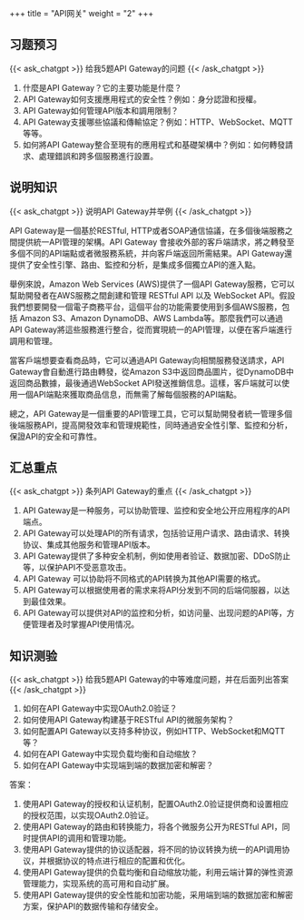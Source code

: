 +++
title = "API网关"
weight = "2"
+++
## 习题预习
{{< ask_chatgpt >}}
给我5题API Gateway的问题
{{< /ask_chatgpt >}}



1. 什麼是API Gateway？它的主要功能是什麼？
2. API Gateway如何支援應用程式的安全性？例如：身分認證和授權。 
3. API Gateway如何管理API版本和調用限制？ 
4. API Gateway支援哪些協議和傳輸協定？例如：HTTP、WebSocket、MQTT等等。 
5. 如何將API Gateway整合至現有的應用程式和基礎架構中？例如：如何轉發請求、處理錯誤和跨多個服務進行設置。   

## 说明知识
{{< ask_chatgpt >}}
说明API Gateway并举例
{{< /ask_chatgpt >}}



API Gateway是一個基於RESTful, HTTP或者SOAP通信協議，在多個後端服務之間提供統一API管理的架構。API Gateway 會接收外部的客戶端請求，將之轉發至多個不同的API端點或者微服務系統，并向客戶端返回所需結果。API Gateway還提供了安全性引擎、路由、監控和分析，是集成多個獨立API的進入點。

舉例來說，Amazon Web Services (AWS)提供了一個API Gateway服務，它可以幫助開發者在AWS服務之間創建和管理 RESTful API 以及 WebSocket API。假設我們想要開發一個電子商務平台，這個平台的功能需要使用到多個AWS服務，包括 Amazon S3、Amazon DynamoDB、AWS Lambda等。那麼我們可以通過API Gateway將這些服務進行整合，從而實現統一的API管理，以便在客戶端進行調用和管理。

當客戶端想要查看商品時，它可以通過API Gateway向相關服務發送請求，API Gateway會自動進行路由轉發，從Amazon S3中返回商品圖片，從DynamoDB中返回商品數據，最後通過WebSocket API發送推銷信息。這樣，客戶端就可以使用一個API端點來獲取商品信息，而無需了解每個服務的API端點。

總之，API Gateway是一個重要的API管理工具，它可以幫助開發者統一管理多個後端服務API，提高開發效率和管理規範性，同時通過安全性引擎、監控和分析，保證API的安全和可靠性。   

## 汇总重点
{{< ask_chatgpt >}}
条列API Gateway的重点
{{< /ask_chatgpt >}}



1. API Gateway是一种服务，可以协助管理、监控和安全地公开应用程序的API端点。
2. API Gateway可以处理API的所有请求，包括验证用户请求、路由请求、转换协议、集成其他服务和管理API版本。
3. API Gateway提供了多种安全机制，例如使用者验证、数据加密、DDoS防止等，以保护API不受恶意攻击。
4. API Gateway 可以协助将不同格式的API转换为其他API需要的格式。
5. API Gateway可以根据使用者的需求来将API分发到不同的后端伺服器，以达到最佳效果。
6. API Gateway可以提供对API的监控和分析，如访问量、出现问题的API等，方便管理者及时掌握API使用情况。   

## 知识测验
{{< ask_chatgpt >}}
给我5题API Gateway的中等难度问题，并在后面列出答案
{{< /ask_chatgpt >}}

1. 如何在API Gateway中实现OAuth2.0验证？
2. 如何使用API Gateway构建基于RESTful API的微服务架构？
3. 如何配置API Gateway以支持多种协议，例如HTTP、WebSocket和MQTT等？
4. 如何在API Gateway中实现负载均衡和自动缩放？
5. 如何在API Gateway中实现端到端的数据加密和解密？

答案：
1. 使用API Gateway的授权和认证机制，配置OAuth2.0验证提供商和设置相应的授权范围，以实现OAuth2.0验证。
2. 使用API Gateway的路由和转换能力，将各个微服务公开为RESTful API，同时提供API的调用和管理功能。
3. 使用API Gateway提供的协议适配器，将不同的协议转换为统一的API调用协议，并根据协议的特点进行相应的配置和优化。
4. 使用API Gateway提供的负载均衡和自动缩放功能，利用云端计算的弹性资源管理能力，实现系统的高可用和自动扩展。
5. 使用API Gateway提供的安全性能和加密功能，采用端到端的数据加密和解密方案，保护API的数据传输和存储安全。   

